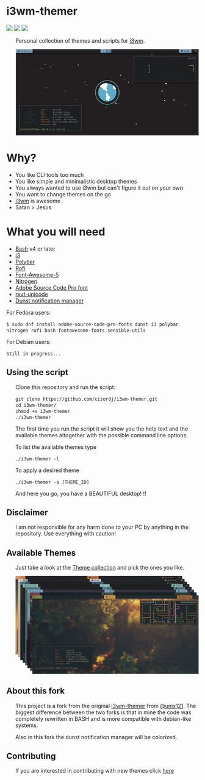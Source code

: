<h1>i3wm-themer</h1>

![](https://img.shields.io/github/last-commit/cizordj/i3wm-themer/master)
![](https://img.shields.io/github/license/cizordj/i3wm-themer)
![](https://img.shields.io/github/languages/top/cizordj/i3wm-themer?label=bash)

<ul>
Personal collection of themes and scripts for <a href="https://www.i3wm.org">i3wm</a>.

![](assets/workflow/workflow.gif?raw=true)
</ul>

<h1>Why?</h1>
<ul>
<li>You like CLI tools too much</li>
<li>You like simple and minimalistic desktop themes</li>
<li>You always wanted to use i3wm but can't figure it out on your own</li>
<li>You want to change themes on the go</li>
<li><a href="https://www.i3wm.org">i3wm</a> is awesome</li>
<li>Satan > Jesus</li>
</ul>

<h1>What you will need</h1>
<ul>
    <li><a href="https://www.gnu.org/software/bash/">Bash</a> v4 or later</li>
    <li><a href="https://i3wm.org">i3</a></li>
    <li><a href="https://github.com/jaagr/polybar">Polybar</a></li>
    <li><a href="https://github.com/DaveDavenport/rofi">Rofi</a></li>
    <li><a href="https://fontawesome.com">Font-Awesome-5</a></li>
    <li><a href="https://packages.debian.org/sid/x11/nitrogen">Nitrogen</a></li>
    <li><a href="https://github.com/adobe-fonts/source-code-pro">Adobe Source Code Pro font</a></li>
    <li><a href="https://packages.debian.org/sid/rxvt">rxvt-unicode</a></li>
    <li><a href="https://packages.debian.org/sid/dunst">Dunst notification manager</a></li>
</ul>

<p>For Fedora users:</p>
    
    $ sudo dnf install adobe-source-code-pro-fonts dunst i3 polybar nitrogen rofi bash fontawesome-fonts sensible-utils
    
<p>For Debian users:</p>

    Still in progress...

<h2>Using the script</h2>
<ul>

Clone this repository and run the script:

    git clone https://github.com/cizordj/i3wm-themer.git
    cd i3wm-themer/
    chmod +x i3wm-themer
    ./i3wm-themer

The first time you run the script it will show you the help text and the available
themes altogether with the possible command line options.

To list the available themes type
    
    ./i3wm-themer -l

To apply a desired theme
    
    ./i3wm-themer -a [THEME_ID]

And here you go, you have a BEAUTIFUL desktop! !!
</ul>

<h2>Disclaimer</h2>
<ul>
I am not responsible for any harm done to your PC by anything in the repository. Use everything with
caution!
</ul>

<h2>Available Themes</h2>
<ul>
Just take a look at the <a href="themes/">Theme collection</a> and pick the ones you like.

![](assets/workflow/themepreview.png?raw=true)

</ul>

<h2>About this fork</h2>
<ul>
This project is a fork from the original <a href="https://github.com/unix121/i3wm-themer">i3wm-themer</a> from <a href="https://github.com/unix121">@unix121</a>.
The biggest difference between the two forks is that in mine the code was completely rewritten in BASH and is more compatible with debian-like systems.
    
Also in this fork the dunst notification manager will be colorized.
</ul>
<h2>Contributing</h2>
<ul>
If you are interested in contributing with new themes
click <a href="https://github.com/cizordj/i3wm-themer/tree/master/assets/templates">here</a>
</ul>
